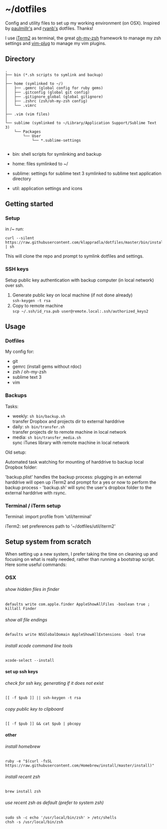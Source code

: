 # ~/dotfiles

Config and utility files to set up my working environment (on OSX). Inspired by [paulmillr's](https://github.com/paulmillr/dotfiles) and [ryanb's](https://github.com/ryanb/dotfiles) dotfiles. Thanks!

I use [iTerm2](http://iterm2.com/) as terminal, the great [oh-my-zsh](https://github.com/robbyrussell/oh-my-zsh) framework to manage my zsh settings and [vim-plug](https://github.com/junegunn/vim-plug) to manage my vim plugins.


## Directory

```
.
├── bin (*.sh scripts to symlink and backup)
│
├── home (symlinked to ~/)
│   ├── .gemrc (global config for ruby gems)
│   ├── .gitconfig (global git config)
│   ├── .gitignore_global (global gitignore)
│   ├── .zshrc (zsh/oh-my-zsh config)
│   └── .vimrc
│
├── .vim (vim files)
│
└── sublime (symlinked to ~/Library/Application Support/Sublime Text 3)
    └── Packages
        └── User
            └── *.sublime-settings
 

```

* bin: shell scripts for symlinking and backup

* home: files symlinked to ~/

* sublime: settings for sublime text 3 symlinked to sublime text application directory

* util: application settings and icons


## Getting started

### Setup

in /~ run:

```
curl --silent https://raw.githubusercontent.com/klappradla/dotfiles/master/bin/install.sh | sh
```

This will clone the repo and prompt to symlink dotfiles and settings.

### SSH keys

Setup public key authentication with backup computer (in local network) over ssh.

1. Generate public key on local machine (if not done already)<br/>
  `ssh-keygen -t rsa`
2. Copy to remote machine<br/>
`scp ~/.ssh/id_rsa.pub user@remote.local:.ssh/authorized_keys2`


## Usage

### Dotfiles

My config for:

* git
* gemrc (install gems without rdoc)
* zsh / oh-my-zsh
* sublime text 3
* vim


### Backups

Tasks:

* weekly: `sh bin/backup.sh`  
transfer Dropbox and projects dir to external harddrive
* daily: `sh bin/transfer.sh`  
transfer projects dir to remote machine in local network
* media: `sh bin/transfer_media.sh`  
sync iTunes library with remote machine in local network

Old setup:

Automated task watching for mounting of harddrive to backup local Dropbox folder:

'backup.plist' handles the backup process: plugging in an external harddrive will open up iTerm2 and prompt for a yes or now to perform the backup process - 'backup.sh' will sync the user's dropbox folder to the external harddrive with rsync.


### Terminal / iTerm setup

Terminal: import profile from 'util/terminal'

iTerm2: set preferences path to '~/dotfiles/util/iterm2'


## Setup system from scratch

When setting up a new system, I prefer taking the time on cleaning up and focusing on what is really needed, rather than running a bootstrap script. Here some useful commands:


### OSX

###### show hidden files in finder
```
defaults write com.apple.finder AppleShowAllFiles -boolean true ; killall Finder
```

###### show all file endings
```
defaults write NSGlobalDomain AppleShowAllExtensions -bool true
```

###### install xcode command line tools
```
xcode-select --install
```


#### set up ssh keys

###### check for ssh key, generating if it does not exist
```
[[ -f $pub ]] || ssh-keygen -t rsa
```

###### copy public key to clipboard
```
[[ -f $pub ]] && cat $pub | pbcopy
```


#### other

###### install homebrew
```
ruby -e "$(curl -fsSL https://raw.githubusercontent.com/Homebrew/install/master/install)"
```

###### install recent zsh
```
brew install zsh
```

###### use recent zsh as default (prefer to system zsh)
```
sudo sh -c echo '/usr/local/bin/zsh' > /etc/shells
chsh -s /usr/local/bin/zsh
```